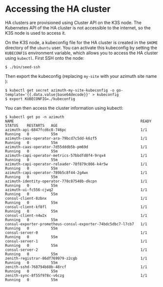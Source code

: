 # Accessing the HA cluster

HA clusters are provisioned using Cluster API on the K3S node. The Kubernetes API of the
HA cluster is not accessible to the internet, so the K3S node is used to access it.

On the K3S node, a kubeconfig file for the HA cluster is created in the `$HOME` directory
of the `ubuntu` user. You can activate this kubeconfig by setting the `KUBECONFIG` environment
variable, which allows you to access the HA cluster using `kubectl`. 
First SSH onto the node:
```
$ ./bin/seed-ssh
```
Then export the kubeconfig (replacing `my-site` with your azimuth site name ):
```
$ kubectl get secret azimuth-my-site-kubeconfig -o go-template='{{.data.value|base64decode}}' > kubeconfig
$ export KUBECONFIG=./kubeconfig
```
You can then access the cluster information using kubectl:
```
$ kubectl get po -n azimuth
NAME                                                          READY   STATUS    RESTARTS   AGE
azimuth-api-6847fcd6c8-746pc                                  1/1     Running   0          55m
azimuth-caas-operator-ara-79bcd7c5dd-k6zf5                    1/1     Running   0          55m
azimuth-caas-operator-7d55dddb5b-pm69d                        1/1     Running   0          55m
azimuth-capi-operator-metrics-57bbdfd8f4-9rqx4                1/1     Running   0          55m
azimuth-capi-operator-reloader-78f879c866-k4r5w               1/1     Running   0          55m
azimuth-capi-operator-789b5c8f44-2g4wx                        1/1     Running   0          55m
azimuth-identity-operator-778c87548b-dkcpn                    1/1     Running   0          55m
azimuth-ui-fc556-cjwq2                                        1/1     Running   0          55m
consul-client-8zbnx                                           1/1     Running   0          55m
consul-client-kf8fl                                           1/1     Running   0          55m
consul-client-n4w2x                                           1/1     Running   0          55m
consul-exporter-prometheus-consul-exporter-74bdc5dbc7-l7cb7   1/1     Running   0          55m
consul-server-0                                               1/1     Running   0          55m
consul-server-1                                               1/1     Running   0          55m
consul-server-2                                               1/1     Running   0          55m
zenith-registrar-86df769979-z2cgb                             1/1     Running   0          55m
zenith-sshd-768794b88b-48rcf                                  1/1     Running   0          55m
zenith-sync-8f55f978c-v6czg                                   1/1     Running   0          55m
```
